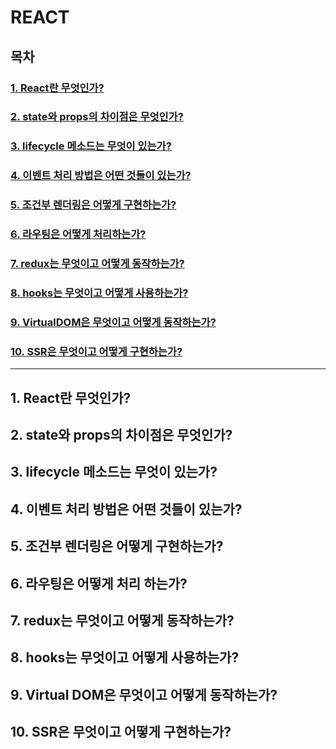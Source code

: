 # REACT

## 목차

### [1. React란 무엇인가?](#1-React란-무엇인가-1)
### [2. state와 props의 차이점은 무엇인가?](#2-state와props의-차이점은-무엇인가-1)
### [3. lifecycle 메소드는 무엇이 있는가?](#3-lifecycle-메소드는-무엇이-있는가-1)
### [4. 이벤트 처리 방법은 어떤 것들이 있는가?](#4-이벤트-처리-방법은-어떤-것들이-있는가-1)
### [5. 조건부 렌더링은 어떻게 구현하는가?](#5-조건부-렌더링은-어떻게-구현하는가-1)
### [6. 라우팅은 어떻게 처리하는가?](#6-라우팅은-어떻게-처리-하는가-1)
### [7. redux는 무엇이고 어떻게 동작하는가?](#7-redux는-무엇이고-어떻게-동작하는가-1)
### [8. hooks는 무엇이고 어떻게 사용하는가?](#8-hooks는-무엇이고-어떻게-사용하는가-1)
### [9. VirtualDOM은 무엇이고 어떻게 동작하는가?](#9-virtualdom은-무엇이고-어떻게-동작하는가-1)
### [10. SSR은 무엇이고 어떻게 구현하는가?](#10-SSR은-무엇이고-어떻게-구현하는가-1)
---

## 1. React란 무엇인가?
## 2. state와 props의 차이점은 무엇인가?
## 3. lifecycle 메소드는 무엇이 있는가?
## 4. 이벤트 처리 방법은 어떤 것들이 있는가?
## 5. 조건부 렌더링은 어떻게 구현하는가?
## 6. 라우팅은 어떻게 처리 하는가?
## 7. redux는 무엇이고 어떻게 동작하는가?
## 8. hooks는 무엇이고 어떻게 사용하는가?
## 9. Virtual DOM은 무엇이고 어떻게 동작하는가?
## 10. SSR은 무엇이고 어떻게 구현하는가?

